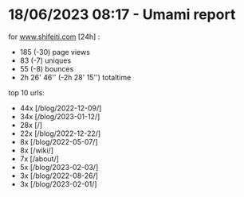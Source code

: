 # 18/06/2023 08:17 - Umami report
for www.shifeiti.com [24h] :

 - 185 (-30) page views
 - 83 (-7) uniques
 - 55 (-8) bounces
 - 2h 26' 46'' (-2h 28' 15'') totaltime


top 10 urls:
 - 44x [/blog/2022-12-09/]
 - 34x [/blog/2023-01-12/]
 - 28x [/]
 - 22x [/blog/2022-12-22/]
 - 8x [/blog/2022-05-07/]
 - 8x [/wiki/]
 - 7x [/about/]
 - 5x [/blog/2023-02-03/]
 - 3x [/blog/2022-08-26/]
 - 3x [/blog/2023-02-01/]


